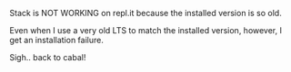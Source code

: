 Stack is NOT WORKING on repl.it because the installed version is so old.

Even when I use a very old LTS to match the installed version, however, I get an installation failure.

Sigh.. back to cabal!